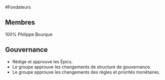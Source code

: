 #Fondateurs 

## Membres 
100% Philippe Bourque 

## Gouvernance 
* Rédige et approuve les Épics.
* Le groupe approuve les changements de structure de gouvernance.
* Le groupe approuve les changements des règles et priorités monétaires.

